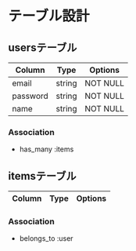 # テーブル設計

## usersテーブル

| Column    | Type       | Options  |
| --------- | ---------- | -------- |
| email     | string     | NOT NULL |
| password  | string     | NOT NULL |
| name      | string     | NOT NULL |

### Association

- has_many :items

## itemsテーブル

| Column    | Type       | Options  |
| --------- | ---------- | -------- |

### Association

- belongs_to :user
